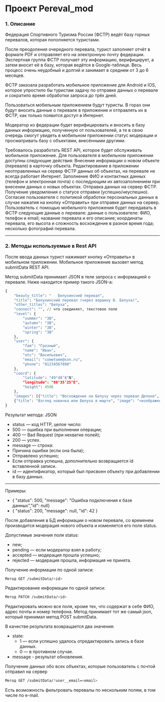 # Проект Pereval_mod

### 1. Описание

Федерация Спортивного Туризма России (ФСТР) ведёт базу горных перевалов, которая пополняется туристами.

После преодоления очередного перевала, турист заполняет отчёт в формате PDF и отправляет его на электронную почту федерации. Экспертная группа ФСТР получает эту информацию, верифицирует, а затем вносит её в базу, которая ведётся в Google-таблице. Весь процесс очень неудобный и долгий и занимает в среднем от 3 до 6 месяцев.

ФСТР заказала разработать мобильное приложение для Android и IOS, которое упростило бы туристам задачу по отправке данных о перевале и сократило время обработки запроса до трёх дней.

Пользоваться мобильным приложением будут туристы. В горах они будут вносить данные о перевале в приложение и отправлять их в ФСТР, как только появится доступ в Интернет.

Модератор из федерации будет верифицировать и вносить в базу данных информацию, полученную от пользователей, а те в свою очередь смогут увидеть в мобильном приложении статус модерации и просматривать базу с объектами, внесёнными другими.

Требовалось разработать REST API, которое будет обслуживать мобильное приложение.
Для пользователя в мобильном приложении доступны следующие действия:
Внесение информации о новом объекте (перевале) в карточку объекта.
Редактирование в приложении неотправленных на сервер ФСТР данных об объектах, на перевале не всегда работает Интернет.
Заполнение ФИО и контактных данных (телефон и электронная почта) с последующим их автозаполнением при внесении данных о новых объектах.
Отправка данных на сервер ФСТР.
Получение уведомления о статусе отправки (успешно/неуспешно).
Согласие пользователя с политикой обработки персональных данных в случае нажатия на кнопку «Отправить» при отправке данных на сервер.
Пользователь с помощью мобильного приложения будет передавать в ФСТР следующие данные о перевале:
данные о пользователе: ФИО, телефон и email;
название перевала и его описание;
координаты перевала, его высота и сложность восхождение в разное время года;
несколько фотографий перевала.
***
### 2. Методы используемые в Rest API

После ввода данных турист нажимает кнопку «Отправить» в мобильном приложении. Мобильное приложение вызовет метод submitData REST API.

Метод submitData принимает JSON в теле запроса с информацией о перевале. Ниже находится пример такого JSON-а:
```python
{
    "beauty_title": "	Белухинсний перевал",
    "title": "Белухинсний перевал (через вершину В. Белуха)",
    "other_titles": "Белуха",
    "connect": "", // что соединяет, текстовое поле
    "level": {
        "summer": "3B",
        "autumn": "3B",
        "winter": "3B",
        "spring": "3B"
    },
    "user": {
        "fam": "Грозный",
        "name": "Иван",
        "otc": "Васильевич",
        "email": "cometome@son.ru",
        "phone": "81234567890"
    },
    "coord": {
        "latitude": "49°48’8"N",
        "longitude": "86°35’25"E",
        "height": 4506
    },
    "images": [{"title": "Восхождение на Белуху через перевал Делоне", "image": "<изображение1>"},
    {"title": "Взгляд новичка или Белуха в марте", "image": "<изображение2>"}]
}

```

Результат метода: JSON

- status — код HTTP, целое число:
- 500 — ошибка при выполнении операции;
- 400 — Bad Request (при нехватке полей);
- 200 — успех.
- message — строка:
- Причина ошибки (если она была);
- Отправлено успешно;
- Если отправка успешна, дополнительно возвращается id вставленной записи.
- id — идентификатор, который был присвоен объекту при добавлении в базу данных.
***
Примеры:

- { "status": 500, "message": "Ошибка подключения к базе данных","id": null}
- { "status": 200, "message": null, "id": 42 }

После добавления в БД информации о новом перевале, со временем производится модерация нового объекта и изменяется его поле status.

Допустимые значения поля status:
- new;
- pending — если модератор взял в работу;
- accepted — модерация прошла успешно;
- rejected — модерация прошла, информация не принята.

Получение информации по одной записи:
```sh
Метод GET /submitData/<id>
```
Редактирование информации по одной записи:
```sh
Метод PATCH /submitData/<id>
```
Редактировать можно все поля, кроме тех, что содержат в себе ФИО, адрес почты и номер телефона. Метод принимает тот же самый json, который принимал метод POST submitData.

В качестве результата возвращается два значения:

- state:
    - 1 — если успешно удалось отредактировать запись в базе данных.
    - 0 — в противном случае.
- message - результат обновления.

Получение данных обо всех объектах, которые пользователь с почтой отправил на сервер
```sh
Метод GET /submitData/?user__email=<email>
```
Есть возможность фильтровать перевалы по нескольким полям, в том числе по e-mail.
